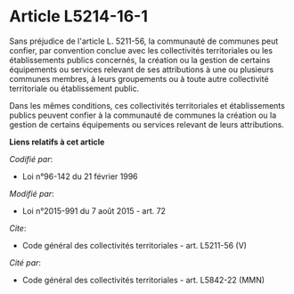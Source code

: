 # Article L5214-16-1

Sans préjudice de l'article L. 5211-56, la communauté de communes peut confier, par convention conclue avec les collectivités
territoriales ou les établissements publics concernés, la création ou la gestion de certains équipements ou services relevant
de ses attributions à une ou plusieurs communes membres, à leurs groupements ou à toute autre collectivité territoriale ou
établissement public. 

Dans les mêmes conditions, ces collectivités territoriales et établissements publics peuvent confier à la communauté de
communes la création ou la gestion de certains équipements ou services relevant de leurs attributions.

**Liens relatifs à cet article**

_Codifié par_:

  - Loi n°96-142 du 21 février 1996

_Modifié par_:

  - Loi n°2015-991 du 7 août 2015 - art. 72

_Cite_:

  - Code général des collectivités territoriales - art. L5211-56 (V)

_Cité par_:

  - Code général des collectivités territoriales - art. L5842-22 (MMN)
